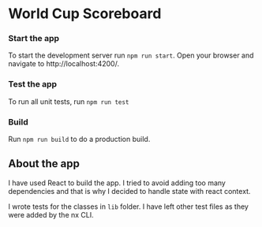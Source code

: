# World Cup Scoreboard



### Start the app

To start the development server run `npm run start`. Open your browser and navigate to http://localhost:4200/.

### Test the app 

To run all unit tests, run `npm run test`

### Build

Run `npm run build` to do a production build.

## About the app
I have used React to build the app. I tried to avoid adding too many dependencies and that is why I 
decided to handle state with react context.

I wrote tests for the classes in `lib` folder. I have left other test files as they were added by the
nx CLI.